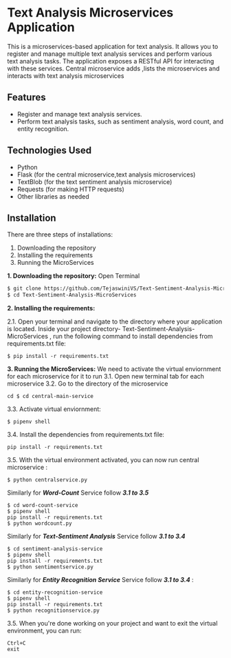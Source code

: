 # Text Analysis Microservices Application

This is a microservices-based application for text analysis. It allows you to register and manage multiple text analysis services and perform various text analysis tasks. The application exposes a RESTful API for interacting with these services.
Central microservice adds ,lists the microservices and interacts with text analysis microservices

## Features

- Register and manage text analysis services.
- Perform text analysis tasks, such as sentiment analysis, word count, and entity recognition.

## Technologies Used

- Python
- Flask (for the central microservice,text analysis microservices)
- TextBlob (for the text sentiment analysis microservice)
- Requests (for making HTTP requests)
- Other libraries as needed

## Installation
There are three steps of installations:
1. Downloading the repository
2. Installing the requirements
3. Running the MicroServices

**1. Downloading the repository:**
Open Terminal
```bash
$ git clone https://github.com/TejaswiniVS/Text-Sentiment-Analysis-MicroServices.git
$ cd Text-Sentiment-Analysis-MicroServices
```
**2. Installing the requirements:**

2.1. Open your terminal and navigate to the  directory where your application is located.
    Inside your project directory- Text-Sentiment-Analysis-MicroServices , run the following command to install dependencies from requirements.txt file:
```
$ pip install -r requirements.txt
```

**3. Running the MicroServices:**
We need to activate the virtual enviornment for each microservice for it to run
3.1. Open new terminal tab for each microservice
3.2. Go to the directory of the microservice

```
cd $ cd central-main-service
```
3.3. Activate virtual enviornment:
```
$ pipenv shell
```
3.4. Install the dependencies from requirements.txt file:
```
pip install -r requirements.txt
```
3.5. With the virtual environment activated, you can now run central microservice :
```
$ python centralservice.py
```
Similarly for ***Word-Count*** Service follow ***3.1 to 3.5***
```
$ cd word-count-service
$ pipenv shell
pip install -r requirements.txt
$ python wordcount.py
```
Similarly for *****Text-Sentiment Analysis***** Service follow ***3.1 to 3.4***
```
$ cd sentiment-analysis-service
$ pipenv shell
pip install -r requirements.txt
$ python sentimentservice.py
```
Similarly for ***Entity Recognition Service*** Service follow ***3.1 to 3.4*** :
```
$ cd entity-recognition-service
$ pipenv shell
pip install -r requirements.txt
$ python recognitionservice.py
```
3.5. When you're done working on your project and want to exit the virtual environment, you can run:
```
Ctrl+C
exit
```
